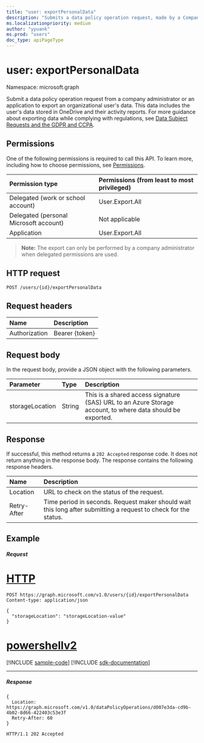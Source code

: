 ```yaml
---
title: "user: exportPersonalData"
description: "Submits a data policy operation request, made by a Company Administrator to export an organizational user's data."
ms.localizationpriority: medium
author: "yyuank"
ms.prod: "users"
doc_type: apiPageType
---
```


# user: exportPersonalData

Namespace: microsoft.graph

Submit a data policy operation request from a company administrator or an application to export an organizational user's data. This data includes the user's data stored in OneDrive and their activity reports. For more guidance about exporting data while complying with regulations, see [Data Subject Requests and the GDPR and CCPA](/compliance/regulatory/gdpr-data-subject-requests).

## Permissions
One of the following permissions is required to call this API. To learn more, including how to choose permissions, see [Permissions](/graph/permissions-reference).

|Permission type      | Permissions (from least to most privileged)              |
|:--------------------|:---------------------------------------------------------|
|Delegated (work or school account) |  User.Export.All  |
|Delegated (personal Microsoft account) |  Not applicable  |
|Application | User.Export.All |

>**Note:** The export can only be performed by a company administrator when delegated permissions are used.

## HTTP request
<!-- { "blockType": "ignored" } -->
```http
POST /users/{id}/exportPersonalData

```
## Request headers
| Name       | Description|
|:---------------|:----------|
| Authorization  | Bearer {token}|

## Request body
In the request body, provide a JSON object with the following parameters.

| Parameter	   | Type	|Description|
|:---------------|:--------|:----------|
|storageLocation|String|This is a shared access signature (SAS) URL to an Azure Storage account, to where data should be exported.|

## Response
If successful, this method returns a `202 Accepted` response code. It does not return anything in the response body. The response contains the following response headers.

| Name       | Description|
|:---------------|:----------|
| Location  | URL to check on the status of the request. |
| Retry-After  | Time period in seconds. Request maker should wait this long after submitting a request to check for the status. |

## Example
##### Request

# [HTTP](#tab/http)
<!-- {
  "blockType": "request",
  "name": "user_exportpersonaldata"
}-->
```http
POST https://graph.microsoft.com/v1.0/users/{id}/exportPersonalData
Content-type: application/json

{
  "storageLocation": "storageLocation-value"
}
```

# [powershellv2](#tab/powershellv2)
[!INCLUDE [sample-code](../includes/snippets/powershellv2/user-exportpersonaldata-powershellv2-snippets.md)]
[!INCLUDE [sdk-documentation](../includes/snippets/snippets-sdk-documentation-link.md)]

---

##### Response

```http
{
  Location: https://graph.microsoft.com/v1.0/dataPolicyOperations/d007e3da-cd9b-4b02-8d66-422403c53e3f
  Retry-After: 60
}
```
<!-- {
  "blockType": "response",
  "truncated": true
} -->
```http
HTTP/1.1 202 Accepted
```


<!-- uuid: 8fcb5dbc-d5aa-4681-8e31-b001d5168d79
2015-10-25 14:57:30 UTC -->
<!-- {
  "type": "#page.annotation",
  "description": "user: exportPersonalData",
  "keywords": "",
  "section": "documentation",
  "tocPath": "",
  "suppressions": [
  ]
}-->

